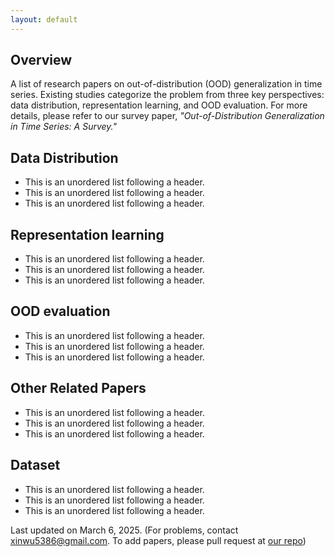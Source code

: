 ```yaml
---
layout: default
---
```

<!-- Text can be **bold**, _italic_, or ~~strikethrough~~. -->

<!-- [Link to another page](./another-page.html). -->

## Overview
A list of research papers on out-of-distribution (OOD) generalization in time series. Existing studies categorize the problem from three key perspectives: data distribution, representation learning, and OOD evaluation. For more details, please refer to our survey paper, *"Out-of-Distribution Generalization in Time Series: A Survey."*

## Data Distribution

*   This is an unordered list following a header.
*   This is an unordered list following a header.
*   This is an unordered list following a header.


## Representation learning

*   This is an unordered list following a header.
*   This is an unordered list following a header.
*   This is an unordered list following a header.

## OOD evaluation

*   This is an unordered list following a header.
*   This is an unordered list following a header.
*   This is an unordered list following a header.


## Other Related Papers

*   This is an unordered list following a header.
*   This is an unordered list following a header.
*   This is an unordered list following a header.


## Dataset

*   This is an unordered list following a header.
*   This is an unordered list following a header.
*   This is an unordered list following a header.

<!-- ### Small image -->
<!-- ![Octocat](https://github.githubassets.com/images/icons/emoji/octocat.png) -->

<div id="footer">
    <div id="footer-text"></div>
</div>

<script type="text/javascript" id="clstr_globe" src="//clustrmaps.com/globe.js?d=q6eVgeaBn-p2jkFoYf-6vSskb8SxHJqWuia9GW0Q_AE"></script>

Last updated on March 6, 2025. 
(For problems, contact xinwu5386@gmail.com. To add papers, please pull request at <a href="https://github.com/tsood-generalization/tsood-generalization.github.io">our repo</a>)
